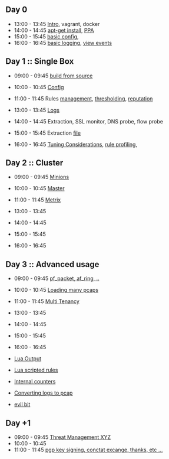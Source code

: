 
## Day 0

* 13:00 - 13:45 [Intro](/suricata/day_intro/README.md), vagrant, docker
* 14:00 - 14:45 [apt-get install](/suricata/day_intro/AptGetInstall.md), [PPA](/suricata/day_intro/AptGetInstallPPA.md)
* 15:00 - 15:45 [basic config](/suricata/day_intro/BasicConf.md),
* 16:00 - 16:45 [basic logging](/suricata/day_intro/BasicLogging.md), [view events](/suricata/day_intro/EveView.md)


## Day 1 :: Single Box

* 09:00 - 09:45 [build from source](/suricata/day_1/BuildFromSource.md)
* 10:00 - 10:45 [Config](/suricata/day_1/SingleHostConfig.md)
* 11:00 - 11:45 Rules [management](/suricata/day_1/RuleManagement.md),  [thresholding](/suricata/day_1/RuleThresholding.md), [reputation](/suricata/day_1/Reputation.md)


* 13:00 - 13:45 [Logs](/suricata/day_1/SingleHostLogs.md)
* 14:00 - 14:45 Extraction, SSL monitor, DNS probe, flow probe
* 15:00 - 15:45 Extraction [file](/suricata/day_1/FileExtraction.md)   
* 16:00 - 16:45 [Tuning Considerations](/suricata/day_1/SingleBoxtuning.md), [rule profiling](/suricata/day_1/RuleProfiling.md),


## Day 2 :: Cluster

* 09:00 - 09:45 [Minions](/suricata/day_2/SetUpMinions.md)
* 10:00 - 10:45 [Master](/suricata/day_2/SetUpMaster.md)
* 11:00 - 11:45 [Metrix](/suricata/day_2/SetUpMetrics.md)


* 13:00 - 13:45
* 14:00 - 14:45
* 15:00 - 15:45
* 16:00 - 16:45


## Day 3 :: Advanced usage

* 09:00 - 09:45 [pf_packet, af_ring, ..](/suricata/day_3/NICAccess.md)  
* 10:00 - 10:45 [Loading many pcaps](/suricata/day_3/LoadPcaps.md)
* 11:00 - 11:45 [Multi Tenancy](/suricata/day_3/MultiTenancy.md)


* 13:00 - 13:45
* 14:00 - 14:45
* 15:00 - 15:45
* 16:00 - 16:45


* [Lua Output](/suricata/day_3/LuaOutput.md)
* [Lua scripted rules](/suricata/day_3/LuaRules.md)
* [Internal counters](/suricata/day_3/DumpCounters.md)
* [Converting logs to pcap](/suricata/day_3/Eve2Pcap.md)
* [evil bit](/suricata/day_3/EvilBit.md)


## Day +1

* 09:00 - 09:45 [Threat Management XYZ]()
* 10:00 - 10:45
* 11:00 - 11:45 [pgp key signing, conctat excange, thanks, etc ...]()
